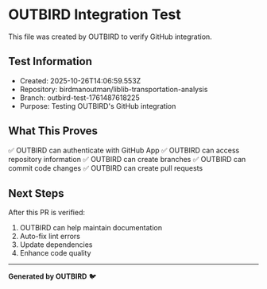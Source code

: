 # OUTBIRD Integration Test

This file was created by OUTBIRD to verify GitHub integration.

## Test Information
- Created: 2025-10-26T14:06:59.553Z
- Repository: birdmanoutman/liblib-transportation-analysis
- Branch: outbird-test-1761487618225
- Purpose: Testing OUTBIRD's GitHub integration

## What This Proves

✅ OUTBIRD can authenticate with GitHub App
✅ OUTBIRD can access repository information
✅ OUTBIRD can create branches
✅ OUTBIRD can commit code changes
✅ OUTBIRD can create pull requests

## Next Steps

After this PR is verified:
1. OUTBIRD can help maintain documentation
2. Auto-fix lint errors
3. Update dependencies
4. Enhance code quality

---

**Generated by OUTBIRD** 🐦
